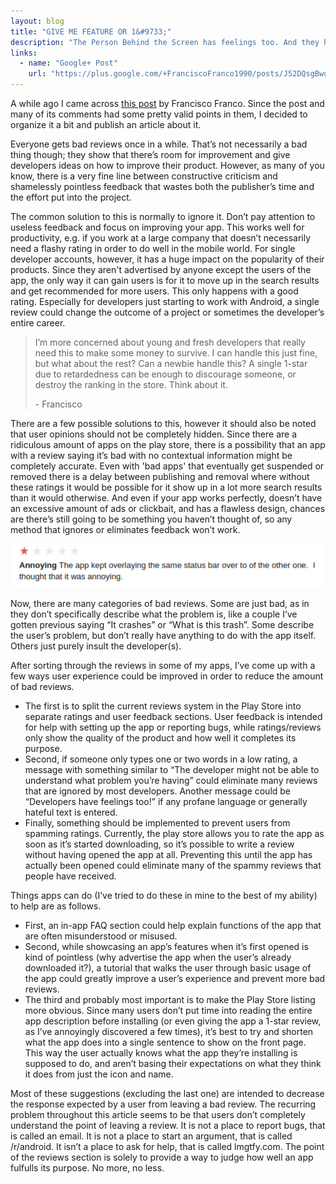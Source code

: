 ```yaml
---
layout: blog
title: "GIVE ME FEATURE OR 1&#9733;"
description: "The Person Behind the Screen has feelings too. And they hurt."
links:
  - name: "Google+ Post"
    url: "https://plus.google.com/+FranciscoFranco1990/posts/J52DQsgBwuu"
---
```


A while ago I came across [this post](https://plus.google.com/+FranciscoFranco1990/posts/J52DQsgBwuu) by Francisco Franco. Since the post and many of its comments had some pretty valid points in them, I decided to organize it a bit and publish an article about it.

Everyone gets bad reviews once in a while. That’s not necessarily a bad thing though; they show that there’s room for improvement and give developers ideas on how to improve their product. However, as many of you know, there is a very fine line between constructive criticism and shamelessly pointless feedback that wastes both the publisher’s time and the effort put into the project.

The common solution to this is normally to ignore it. Don’t pay attention to useless feedback and focus on improving your app. This works well for productivity, e.g. if you work at a large company that doesn’t necessarily need a flashy rating in order to do well in the mobile world. For single developer accounts, however, it has a huge impact on the popularity of their products. Since they aren't advertised by anyone except the users of the app, the only way it can gain users is for it to move up in the search results and get recommended for more users. This only happens with a good rating. Especially for developers just starting to work with Android, a single review could change the outcome of a project or sometimes the developer’s entire career.

> I’m more concerned about young and fresh developers that really need this to make some money to survive. I can handle this just fine, but what about the rest? Can a newbie handle this? A single 1-star due to retardedness can be enough to discourage someone, or destroy the ranking in the store. Think about it.
> 
> \- Francisco

There are a few possible solutions to this, however it should also be noted that user opinions should not be completely hidden. Since there are a ridiculous amount of apps on the play store, there is a possibility that an app with a review saying it’s bad with no contextual information might be completely accurate. Even with 'bad apps' that eventually get suspended or removed there is a delay between publishing and removal where without these ratings it would be possible for it show up in a lot more search results than it would otherwise. And even if your app works perfectly, doesn’t have an excessive amount of ads or clickbait, and has a flawless design, chances are there’s still going to be something you haven’t thought of, so any method that ignores or eliminates feedback won’t work.

![A user review: Annoying. The app kept overlaying the same status bar over to of the other one. I thought that it was annoying.](/images/blogs/wonderous.png)

Now, there are many categories of bad reviews. Some are just bad, as in they don’t specifically describe what the problem is, like a couple I’ve gotten previous saying “It crashes” or “What is this trash”. Some describe the user’s problem, but don’t really have anything to do with the app itself. Others just purely insult the developer(s).

After sorting through the reviews in some of my apps, I’ve come up with a few ways user experience could be improved in order to reduce the amount of bad reviews.

- The first is to split the current reviews system in the Play Store into separate ratings and user feedback sections. User feedback is intended for help with setting up the app or reporting bugs, while ratings/reviews only show the quality of the product and how well it completes its purpose. 
- Second, if someone only types one or two words in a low rating, a message with something similar to “The developer might not be able to understand what problem you’re having” could eliminate many reviews that are ignored by most developers. Another message could be “Developers have feelings too!” if any profane language or generally hateful text is entered. 
- Finally, something should be implemented to prevent users from spamming ratings. Currently, the play store allows you to rate the app as soon as it’s started downloading, so it’s possible to write a review without having opened the app at all. Preventing this until the app has actually been opened could eliminate many of the spammy reviews that people have received.

Things apps can do (I’ve tried to do these in mine to the best of my ability) to help are as follows.
- First, an in-app FAQ section could help explain functions of the app that are often misunderstood or misused.
- Second, while showcasing an app’s features when it’s first opened is kind of pointless (why advertise the app when the user’s already downloaded it?), a tutorial that walks the user through basic usage of the app could greatly improve a user’s experience and prevent more bad reviews.
- The third and probably most important is to make the Play Store listing more obvious. Since many users don’t put time into reading the entire app description before installing (or even giving the app a 1-star review, as I’ve annoyingly discovered a few times), it’s best to try and shorten what the app does into a single sentence to show on the front page. This way the user actually knows what the app they’re installing is supposed to do, and aren’t basing their expectations on what they think it does from just the icon and name.

Most of these suggestions (excluding the last one) are intended to decrease the response expected by a user from leaving a bad review. The recurring problem throughout this article seems to be that users don’t completely understand the point of leaving a review. It is not a place to report bugs, that is called an email. It is not a place to start an argument, that is called /r/android. It isn’t a place to ask for help, that is called lmgtfy.com. The point of the reviews section is solely to provide a way to judge how well an app fulfulls its purpose. No more, no less.
